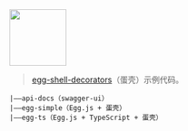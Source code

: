 <img width="100" src="http://outt0i9l8.bkt.clouddn.com/egg-shell-example.png"/>

> [egg-shell-decorators](https://github.com/super2god/egg-shell-decorators)（蛋壳）示例代码。

```
|——api-docs（swagger-ui）
|——egg-simple（Egg.js + 蛋壳）
|——egg-ts（Egg.js + TypeScript + 蛋壳）
```
